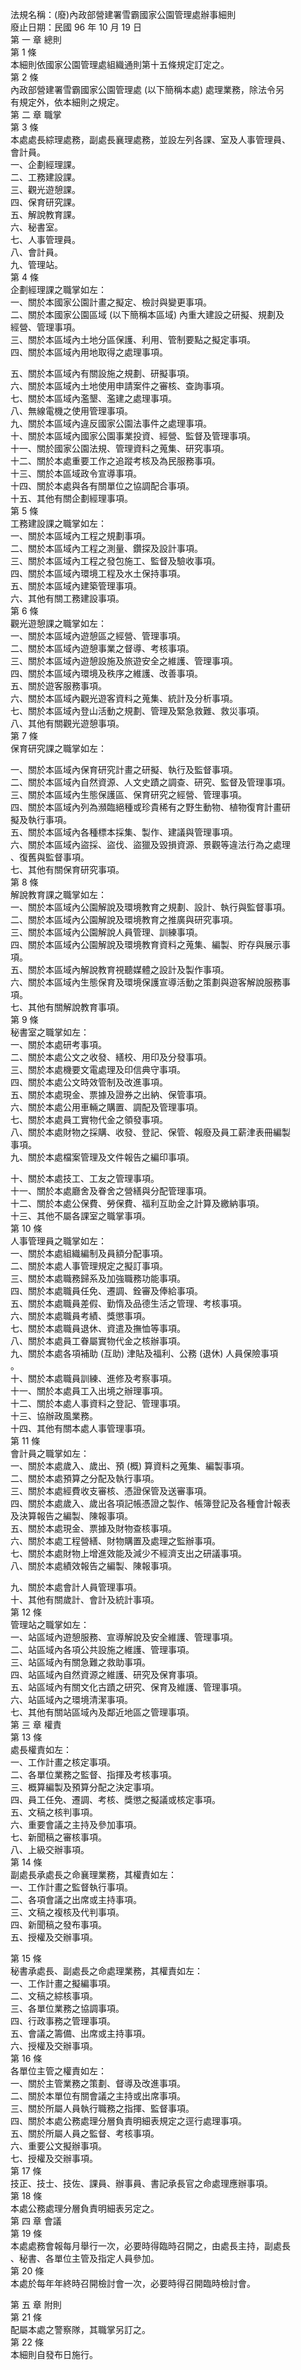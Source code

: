 法規名稱：(廢)內政部營建署雪霸國家公園管理處辦事細則  
廢止日期：民國 96 年 10 月 19 日  
第 一 章 總則  
第 1 條  
本細則依國家公園管理處組織通則第十五條規定訂定之。  
第 2 條  
內政部營建署雪霸國家公園管理處 (以下簡稱本處) 處理業務，除法令另  
有規定外，依本細則之規定。  
第 二 章 職掌  
第 3 條  
本處處長綜理處務，副處長襄理處務，並設左列各課、室及人事管理員、  
會計員。  
一、企劃經理課。  
二、工務建設課。  
三、觀光遊憩課。  
四、保育研究課。  
五、解說教育課。  
六、秘書室。  
七、人事管理員。  
八、會計員。  
九、管理站。  
第 4 條  
企劃經理課之職掌如左：  
一、關於本國家公園計畫之擬定、檢討與變更事項。  
二、關於本國家公園區域 (以下簡稱本區域) 內重大建設之研擬、規劃及  
經營、管理事項。  
三、關於本區域內土地分區保護、利用、管制要點之擬定事項。  
四、關於本區域內用地取得之處理事項。  


五、關於本區域內有關設施之規劃、研擬事項。  
六、關於本區域內土地使用申請案件之審核、查詢事項。  
七、關於本區域內濫墾、濫建之處理事項。  
八、無線電機之使用管理事項。  
九、關於本區域內違反國家公園法事件之處理事項。  
十、關於本區域內國家公園事業投資、經營、監督及管理事項。  
十一、關於國家公園法規、管理資料之蒐集、研究事項。  
十二、關於本處重要工作之追蹤考核及為民服務事項。  
十三、關於本區域政令宣導事項。  
十四、關於本處與各有關單位之協調配合事項。  
十五、其他有關企劃經理事項。  
第 5 條  
工務建設課之職掌如左：  
一、關於本區域內工程之規劃事項。  
二、關於本區域內工程之測量、鑽探及設計事項。  
三、關於本區域內工程之發包施工、監督及驗收事項。  
四、關於本區域內環境工程及水土保持事項。  
五、關於本區域內建築管理事項。  
六、其他有關工務建設事項。  
第 6 條  
觀光遊憩課之職掌如左：  
一、關於本區域內遊憩區之經營、管理事項。  
二、關於本區域內遊憩事業之督導、考核事項。  
三、關於本區域內遊憩設施及旅遊安全之維護、管理事項。  
四、關於本區域內環境及秩序之維護、改善事項。  
五、關於遊客服務事項。  
六、關於本區域內觀光遊客資料之蒐集、統計及分析事項。  
七、關於本區域內登山活動之規劃、管理及緊急救難、救災事項。  
八、其他有關觀光遊憩事項。  
第 7 條  
保育研究課之職掌如左：  


一、關於本區域內保育研究計畫之研擬、執行及監督事項。  
二、關於本區域內自然資源、人文史蹟之調查、研究、監督及管理事項。  
三、關於本區域內生態保護區、保育研究之經營、管理事項。  
四、關於本區域內列為瀕臨絕種或珍貴稀有之野生動物、植物復育計畫研  
擬及執行事項。  
五、關於本區域內各種標本採集、製作、建議與管理事項。  
六、關於本區域內盜採、盜伐、盜獵及毀損資源、景觀等違法行為之處理  
、復舊與監督事項。  
七、其他有關保育研究事項。  
第 8 條  
解說教育課之職掌如左：  
一、關於本區域內公園解說及環境教育之規劃、設計、執行與監督事項。  
二、關於本區域內公園解說及環境教育之推廣與研究事項。  
三、關於本區域內公園解說人員管理、訓練事項。  
四、關於本區域內公園解說及環境教育資料之蒐集、編製、貯存與展示事  
項。  
五、關於本區域內解說教育視聽媒體之設計及製作事項。  
六、關於本區域內生態保育及環境保護宣導活動之策劃與遊客解說服務事  
項。  
七、其他有關解說教育事項。  
第 9 條  
秘書室之職掌如左：  
一、關於本處研考事項。  
二、關於本處公文之收發、繕校、用印及分發事項。  
三、關於本處機要文電處理及印信典守事項。  
四、關於本處公文時效管制及改進事項。  
五、關於本處現金、票據及證券之出納、保管事項。  
六、關於本處公用車輛之購置、調配及管理事項。  
七、關於本處員工實物代金之領發事項。  
八、關於本處財物之採購、收發、登記、保管、報廢及員工薪津表冊編製  
事項。  
九、關於本處檔案管理及文件報告之編印事項。  


十、關於本處技工、工友之管理事項。  
十一、關於本處廳舍及眷舍之營繕與分配管理事項。  
十二、關於本處公保費、勞保費、福利互助金之計算及繳納事項。  
十三、其他不屬各課室之職掌事項。  
第 10 條  
人事管理員之職掌如左：  
一、關於本處組織編制及員額分配事項。  
二、關於本處人事管理規定之擬訂事項。  
三、關於本處職務歸系及加強職務功能事項。  
四、關於本處職員任免、遷調、銓審及俸給事項。  
五、關於本處職員差假、勤惰及品德生活之管理、考核事項。  
六、關於本處職員考績、獎懲事項。  
七、關於本處職員退休、資遣及撫恤等事項。  
八、關於本處員工眷屬實物代金之核辦事項。  
九、關於本處各項補助 (互助) 津貼及福利、公務 (退休) 人員保險事項  
。  
十、關於本處職員訓練、進修及考察事項。  
十一、關於本處員工入出境之辦理事項。  
十二、關於本處人事資料之登記、管理事項。  
十三、協辦政風業務。  
十四、其他有關本處人事管理事項。  
第 11 條  
會計員之職掌如左：  
一、關於本處歲入、歲出、預 (概) 算資料之蒐集、編製事項。  
二、關於本處預算之分配及執行事項。  
三、關於本處經費收支審核、憑證保管及送審事項。  
四、關於本處歲入、歲出各項記帳憑證之製作、帳簿登記及各種會計報表  
及決算報告之編製、陳報事項。  
五、關於本處現金、票據及財物查核事項。  
六、關於本處工程營繕、財物購置及處理之監辦事項。  
七、關於本處財物上增進效能及減少不經濟支出之研議事項。  
八、關於本處績效報告之編製、陳報事項。  


九、關於本處會計人員管理事項。  
十、其他有關歲計、會計及統計事項。  
第 12 條  
管理站之職掌如左：  
一、站區域內遊憩服務、宣導解說及安全維護、管理事項。  
二、站區域內各項公共設施之維護、管理事項。  
三、站區域內有關急難之救助事項。  
四、站區域內自然資源之維護、研究及保育事項。  
五、站區域內有關文化古蹟之研究、保育及維護、管理事項。  
六、站區域內之環境清潔事項。  
七、其他有關站區域內及鄰近地區之管理事項。  
第 三 章 權責  
第 13 條  
處長權責如左：  
一、工作計畫之核定事項。  
二、各單位業務之監督、指揮及考核事項。  
三、概算編製及預算分配之決定事項。  
四、員工任免、遷調、考核、獎懲之擬議或核定事項。  
五、文稿之核判事項。  
六、重要會議之主持及參加事項。  
七、新聞稿之審核事項。  
八、上級交辦事項。  
第 14 條  
副處長承處長之命襄理業務，其權責如左：  
一、工作計畫之監督執行事項。  
二、各項會議之出席或主持事項。  
三、文稿之複核及代判事項。  
四、新聞稿之發布事項。  
五、授權及交辦事項。  


第 15 條  
秘書承處長、副處長之命處理業務，其權責如左：  
一、工作計畫之擬編事項。  
二、文稿之綜核事項。  
三、各單位業務之協調事項。  
四、行政事務之管理事項。  
五、會議之籌備、出席或主持事項。  
六、授權及交辦事項。  
第 16 條  
各單位主管之權責如左：  
一、關於主管業務之策劃、督導及改進事項。  
二、關於本單位有關會議之主持或出席事項。  
三、關於所屬人員執行職務之指揮、監督事項。  
四、關於本處公務處理分層負責明細表規定之逕行處理事項。  
五、關於所屬人員之監督、考核事項。  
六、重要公文擬辦事項。  
七、授權及交辦事項。  
第 17 條  
技正、技士、技佐、課員、辦事員、書記承長官之命處理應辦事項。  
第 18 條  
本處公務處理分層負責明細表另定之。  
第 四 章 會議  
第 19 條  
本處處務會報每月舉行一次，必要時得臨時召開之，由處長主持，副處長  
、秘書、各單位主管及指定人員參加。  
第 20 條  
本處於每年年終時召開檢討會一次，必要時得召開臨時檢討會。  


第 五 章 附則  
第 21 條  
配屬本處之警察隊，其職掌另訂之。  
第 22 條  
本細則自發布日施行。  


